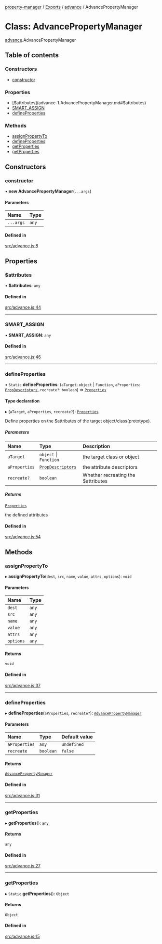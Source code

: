 [property-manager](../README.md) / [Exports](../modules.md) / [advance](../modules/advance-1.md) / AdvancePropertyManager

# Class: AdvancePropertyManager

[advance](../modules/advance-1.md).AdvancePropertyManager

## Table of contents

### Constructors

- [constructor](advance-1.AdvancePropertyManager.md#constructor)

### Properties

- [$attributes](advance-1.AdvancePropertyManager.md#$attributes)
- [SMART\_ASSIGN](advance-1.AdvancePropertyManager.md#smart_assign)
- [defineProperties](advance-1.AdvancePropertyManager.md#defineproperties)

### Methods

- [assignPropertyTo](advance-1.AdvancePropertyManager.md#assignpropertyto)
- [defineProperties](advance-1.AdvancePropertyManager.md#defineproperties-1)
- [getProperties](advance-1.AdvancePropertyManager.md#getproperties)
- [getProperties](advance-1.AdvancePropertyManager.md#getproperties-1)

## Constructors

### constructor

• **new AdvancePropertyManager**(`...args`)

#### Parameters

| Name | Type |
| :------ | :------ |
| `...args` | `any` |

#### Defined in

[src/advance.js:8](https://github.com/snowyu/property-manager.js/blob/0800533/src/advance.js#L8)

## Properties

### $attributes

• **$attributes**: `any`

#### Defined in

[src/advance.js:44](https://github.com/snowyu/property-manager.js/blob/0800533/src/advance.js#L44)

___

### SMART\_ASSIGN

• **SMART\_ASSIGN**: `any`

#### Defined in

[src/advance.js:46](https://github.com/snowyu/property-manager.js/blob/0800533/src/advance.js#L46)

___

### defineProperties

▪ `Static` **defineProperties**: (`aTarget`: `object` \| `Function`, `aProperties`: [`PropDescriptors`](../modules/abstract.md#propdescriptors), `recreate?`: `boolean`) => [`Properties`](properties.Properties.md)

#### Type declaration

▸ (`aTarget`, `aProperties`, `recreate?`): [`Properties`](properties.Properties.md)

Define properties on the $attributes of the target object/class(prototype).

##### Parameters

| Name | Type | Description |
| :------ | :------ | :------ |
| `aTarget` | `object` \| `Function` | the target class or object |
| `aProperties` | [`PropDescriptors`](../modules/abstract.md#propdescriptors) | the attribute descriptors |
| `recreate?` | `boolean` | Whether recreating the $attributes |

##### Returns

[`Properties`](properties.Properties.md)

the defined attributes

#### Defined in

[src/advance.js:54](https://github.com/snowyu/property-manager.js/blob/0800533/src/advance.js#L54)

## Methods

### assignPropertyTo

▸ **assignPropertyTo**(`dest`, `src`, `name`, `value`, `attrs`, `options`): `void`

#### Parameters

| Name | Type |
| :------ | :------ |
| `dest` | `any` |
| `src` | `any` |
| `name` | `any` |
| `value` | `any` |
| `attrs` | `any` |
| `options` | `any` |

#### Returns

`void`

#### Defined in

[src/advance.js:37](https://github.com/snowyu/property-manager.js/blob/0800533/src/advance.js#L37)

___

### defineProperties

▸ **defineProperties**(`aProperties`, `recreate?`): [`AdvancePropertyManager`](advance-1.AdvancePropertyManager.md)

#### Parameters

| Name | Type | Default value |
| :------ | :------ | :------ |
| `aProperties` | `any` | `undefined` |
| `recreate` | `boolean` | `false` |

#### Returns

[`AdvancePropertyManager`](advance-1.AdvancePropertyManager.md)

#### Defined in

[src/advance.js:31](https://github.com/snowyu/property-manager.js/blob/0800533/src/advance.js#L31)

___

### getProperties

▸ **getProperties**(): `any`

#### Returns

`any`

#### Defined in

[src/advance.js:27](https://github.com/snowyu/property-manager.js/blob/0800533/src/advance.js#L27)

___

### getProperties

▸ `Static` **getProperties**(): `Object`

#### Returns

`Object`

#### Defined in

[src/advance.js:15](https://github.com/snowyu/property-manager.js/blob/0800533/src/advance.js#L15)
